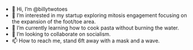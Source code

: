 - 👋 Hi, I’m @billytwotoes
- 👀 I’m interested in my startup exploring mitosis engagement focusing on the expansion of the foot/toe area.
- 🌱 I’m currently learning how to cook pasta without burning the water.
- 💞️ I’m looking to collaborate on socialism.
- 📫 How to reach me, stand 6ft away with a mask and a wave.

